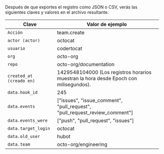 Después de que exportes el registro como JSON o CSV, verás las siguientes claves y valores en el archivo resultante.

| Clave                    | Valor de ejemplo                                                                      |
| ------------------------ | ------------------------------------------------------------------------------------- |
| `Acción`                 | team.create                                                                           |
| `actor (actor)`          | octocat                                                                               |
| `usuario`                | codertocat                                                                            |
| `org`                    | octo-org                                                                              |
| `repo`                   | octo-org/documentation                                                                |
| `created_at (creado en)` | 1429548104000 (Los registros horarios muestran la hora desde Epoch con milisegundos). |
| `data.hook_id`           | 245                                                                                   |
| `data.events`            | ["issues", "issue_comment", "pull_request", "pull_request_review_comment"]        |
| `data.events_were`       | ["push", "pull_request", "issues"]                                                    |
| `data.target_login`      | octocat                                                                               |
| `data.old_user`          | hubot                                                                                 |
| `data.team`              | octo-org/engineering                                                                  |
